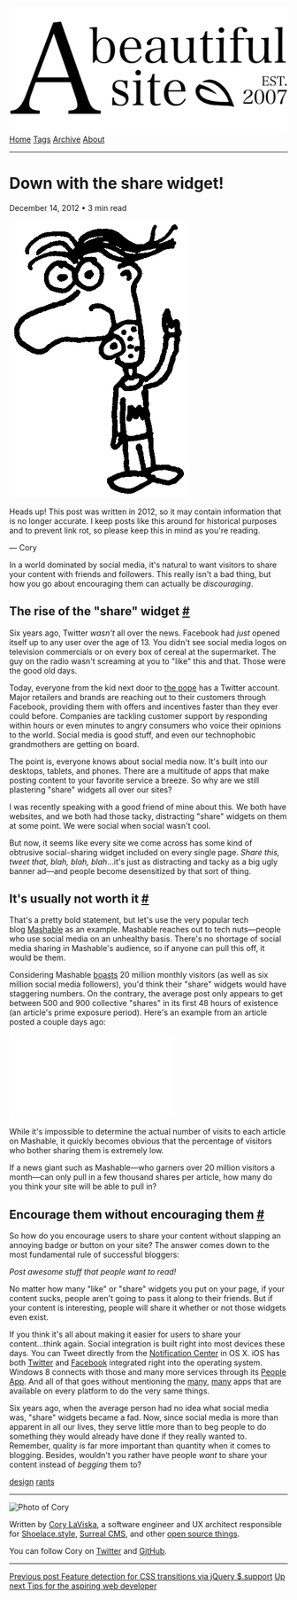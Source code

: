<a href="../../index.html" class="header-link"><img src="../../images/logos/wordmark.svg" alt="A Beautiful Site" class="wordmark" /></a> <a href="../../index.html" class="nav-item">Home</a> <a href="../../tags/index.html" class="nav-item">Tags</a> <a href="../index.html" class="nav-item">Archive</a> <a href="../../about/index.html" class="nav-item">About</a>

---

# Down with the share widget!

December 14, 2012 • 3 min read

![A drawing of a cartoon man pointing upwards](../../images/artwork/pointer.gif)

Heads up! This post was written in 2012, so it may contain information that is no longer accurate. I keep posts like this around for historical purposes and to prevent link rot, so please keep this in mind as you're reading.

— Cory

In a world dominated by social media, it's natural to want visitors to share your content with friends and followers. This really isn't a bad thing, but how you go about encouraging them can actually be _discouraging_.

## The rise of the "share" widget <a href="#the-rise-of-the-%22share%22-widget" class="direct-link">#</a>

Six years ago, Twitter _wasn't_ all over the news. Facebook had _just_ opened itself up to any user over the age of 13. You didn't see social media logos on television commercials or on every box of cereal at the supermarket. The guy on the radio wasn't screaming at you to "like" this and that. Those were the good old days.

Today, everyone from the kid next door to [the pope](http://twitter.com/pontifex) has a Twitter account. Major retailers and brands are reaching out to their customers through Facebook, providing them with offers and incentives faster than they ever could before. Companies are tackling customer support by responding within hours or even minutes to angry consumers who voice their opinions to the world. Social media is good stuff, and even our technophobic grandmothers are getting on board.

The point is, everyone knows about social media now. It's built into our desktops, tablets, and phones. There are a multitude of apps that make posting content to your favorite service a breeze. So why are we still plastering "share" widgets all over our sites?

I was recently speaking with a good friend of mine about this. We both have websites, and we both had those tacky, distracting "share" widgets on them at some point. We were social when social wasn't cool.

But now, it seems like every site we come across has some kind of obtrusive social-sharing widget included on every single page. _Share this, tweet that, blah, blah, blah_...it's just as distracting and tacky as a big ugly banner ad—and people become desensitized by that sort of thing.

## It's usually not worth it <a href="#it&#39;s-usually-not-worth-it" class="direct-link">#</a>

That's a pretty bold statement, but let's use the very popular tech blog [Mashable](http://mashable.com/) as an example. Mashable reaches out to tech nuts—people who use social media on an unhealthy basis. There's no shortage of social media sharing in Mashable's audience, so if anyone can pull this off, it would be them.

Considering Mashable [boasts](http://mashable.com/about/) 20 million monthly visitors (as well as six million social media followers), you'd think their "share" widgets would have staggering numbers. On the contrary, the average post only appears to get between 500 and 900 collective "shares" in its first 48 hours of existence (an article's prime exposure period). Here's an example from an article posted a couple days ago:

![Mashable's share widget](../../images/404.html)

While it's impossible to determine the actual number of visits to each article on Mashable, it quickly becomes obvious that the percentage of visitors who bother sharing them is extremely low.

If a news giant such as Mashable—who garners over 20 million visitors a month—can only pull in a few thousand shares per article, how many do you think your site will be able to pull in?

## Encourage them without encouraging them <a href="#encourage-them-without-encouraging-them" class="direct-link">#</a>

So how do you encourage users to share your content without slapping an annoying badge or button on your site? The answer comes down to the most fundamental rule of successful bloggers:

_Post awesome stuff that people want to read!_

No matter how many "like" or "share" widgets you put on your page, if your content sucks, people aren't going to pass it along to their friends. But if your content is interesting, people will share it whether or not those widgets even exist.

If you think it's all about making it easier for users to share your content...think again. Social integration is built right into most devices these days. You can Tweet directly from the [Notification Center](http://www.cultofmac.com/194772/enable-twitter-in-mountain-lion-notification-center-os-x-tips/) in OS X. iOS has both [Twitter](http://mashable.com/2011/06/06/apple-twitter-ios5/) and [Facebook](http://mashable.com/2012/06/11/apple-facebook/) integrated right into the operating system. Windows 8 connects with those and many more services through its [People App](http://www.pcworld.com/article/2013554/windows-8-deep-dive-get-to-know-the-people-app.html). And all of that goes without mentioning the [many](https://play.google.com/store/apps/category/SOCIAL?feature=category-nav), [many](https://itunes.apple.com/us/genre/ios-social-networking/id6005?mt=8) apps that are available on every platform to do the very same things.

Six years ago, when the average person had no idea what social media was, "share" widgets became a fad. Now, since social media is more than apparent in all our lives, they serve little more than to beg people to do something they would already have done if they really wanted to. Remember, quality is far more important than quantity when it comes to blogging. Besides, wouldn't you rather have people _want_ to share your content instead of _begging_ them to?

<a href="../../tags/design/index.html" class="post-tag">design</a> <a href="../../tags/rants/index.html" class="post-tag">rants</a>

---

<img src="http://0.gravatar.com/avatar/bf1b3b95fd5b096a3592247c29667b33?s=512" alt="Photo of Cory" class="avatar avatar-small" />

Written by [Cory LaViska](../../index-4.html), a software engineer and UX architect responsible for [Shoelace.style](https://shoelace.style/), [Surreal CMS](https://www.surrealcms.com/), and other [open source things](https://github.com/claviska).

You can follow Cory on [Twitter](https://twitter.com/bgooonz) and [GitHub](https://github.com/claviska).

---

<a href="../feature-detection-for-css-transitions-via-jquery-support/index.html" class="post-nav-previous"><span class="small">Previous post</span> Feature detection for CSS transitions via jQuery $.support</a> <a href="../tips-for-the-aspiring-web-developer/index.html" class="post-nav-next"><span class="small">Up next</span> Tips for the aspiring web developer</a>
